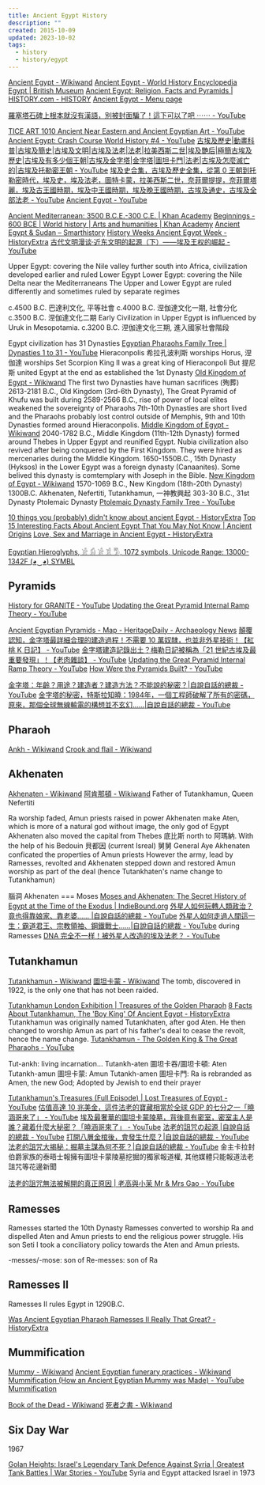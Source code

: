 ```yaml
---
title: Ancient Egypt History
description: ""
created: 2015-10-09
updated: 2023-10-02
tags:
  - history
  - history/egypt
---
```


[Ancient Egypt - Wikiwand](https://www.wikiwand.com/en/Ancient_Egypt)
[Ancient Egypt - World History Encyclopedia](https://www.worldhistory.org/egypt/)
[Egypt | British Museum](https://www.britishmuseum.org/collection/egypt)
[Ancient Egypt: Religion, Facts and Pyramids | HISTORY.com - HISTORY](https://www.history.com/topics/ancient-egypt)
[Ancient Egypt - Menu page](http://www.ancientegypt.co.uk/menu.html)

[羅塞塔石碑上根本就沒有漢語，別被封面騙了！這下可以了吧 ⋯⋯ - YouTube](https://www.youtube.com/watch?v=0auQjaEClvk)

[TICE ART 1010 Ancient Near Eastern and Ancient Egyptian Art - YouTube](https://www.youtube.com/watch?v=A_8yPgC9zQc)
[Ancient Egypt: Crash Course World History #4 - YouTube](https://www.youtube.com/watch?v=Z3Wvw6BivVI)
[古埃及歷史|動畫科普|古埃及簡史|古埃及文明|古埃及法老|法老|拉美西斯二世|埃及艷后|極簡古埃及歷史|古埃及有多少個王朝|古埃及金字塔|金字塔|圖坦卡門|法老|古埃及怎麼滅亡的|古埃及托勒密王朝 - YouTube](https://www.youtube.com/watch?v=V_7fN_rQPwA)
[埃及史合集，古埃及歷史全集，從第 0 王朝到托勒密時代，埃及史，埃及法老，圖特卡蒙，拉美西斯二世，奈菲爾提提，奈菲爾塔麗，埃及古王國時期，埃及中王國時期，埃及晚王國時期，古埃及通史，古埃及全部法老 - YouTube](https://www.youtube.com/watch?v=riF3QWYXMCM)
[Ancient Egypt - YouTube](https://www.youtube.com/playlist?list=PLxZAPogJjW_hMmgHQfARTmixxolQ9eg7g)

[Ancient Mediterranean: 3500 B.C.E.-300 C.E. | Khan Academy](https://www.khanacademy.org/humanities/ap-art-history/ancient-mediterranean-ap#ancient-egypt-ap)
[Beginnings - 600 BCE | World history | Arts and humanities | Khan Academy](https://www.khanacademy.org/humanities/world-history/world-history-beginnings#ancient-egypt-hittites)
[Ancient Egypt & Sudan – Smarthistory](https://smarthistory.org/ancient-mediterranean/ancient-egypt-landing/)
[History Weeks Ancient Egypt Week - HistoryExtra](https://www.historyextra.com/history-week/ancient-egypt-week/)
[古代文明漫谈·近东文明的起源（下）——埃及王权的崛起 - YouTube](https://www.youtube.com/watch?v=LQwRDc84DPI)

Upper Egypt: covering the Nile valley further south into Africa, civilization developed earlier and ruled Lower Egypt
Lower Egypt: covering the Nile Delta near the Mediterraneans
The Upper and Lower Egypt are ruled differently and sometimes ruled by separate regimes

c.4500 B.C. 巴達利文化, 平等社會
c.4000 B.C. 𣵀伽達文化一期, 社會分化
c.3500 B.C. 𣵀伽達文化二期
Early Civilization in Upper Egypt is influenced by Uruk in Mesopotamia.
c.3200 B.C. 𣵀伽達文化三期, 進入國家社會階段

Egypt civilization has 31 Dynasties
[Egyptian Pharaohs Family Tree | Dynasties 1 to 31 - YouTube](https://www.youtube.com/watch?v=Qsz61jH-pso)
Hieraconpolis 希拉孔波利斯 worships Horus, 𣵀伽達 worships Set
Scorpion King II was a great king of Hieraconpoli
But 提尼斯 united Egypt at the end as established the 1st Dynasty
[Old Kingdom of Egypt - Wikiwand](https://www.wikiwand.com/en/Old_Kingdom_of_Egypt)
The first two Dynasties have human sacrifices (殉葬)
2613-2181 B.C., Old Kingdom (3rd-6th Dynasty), The Great Pyramid of Khufu was built during 2589-2566 B.C., rise of power of local elites weakened the sovereignty of Pharaohs
7th-10th Dynasties are short lived and the Pharaohs probably lost control outside of Memphis, 9th and 10th Dynasties formed around Hieraconpolis.
[Middle Kingdom of Egypt - Wikiwand](https://www.wikiwand.com/en/Middle_Kingdom_of_Egypt)
2040-1782 B.C., Middle Kingdom (11th-12th Dynasty) formed around Thebes in Upper Egypt and reunified Egypt. Nubia civilization also revived after being conquered by the First Kingdom. They were hired as mercenaries during the Middle Kingdom.
1650-1550B.C., 15th Dynasty (Hyksos) in the Lower Egypt was a foreign dynasty (Canaanites). Some belived this dynasty is comtemplary with Joseph in the Bible.
[New Kingdom of Egypt - Wikiwand](https://www.wikiwand.com/en/New_Kingdom_of_Egypt)
1570-1069 B.C., New Kingdom (18th-20th Dynasty)
1300B.C. Akhenaten, Nefertiti, Tutankhamun, 一神教興起
303-30 B.C., 31st Dynasty Ptolemaic Dynasty
[Ptolemaic Dynasty Family Tree - YouTube](https://www.youtube.com/watch?v=81ejlpIJXvs)

[10 things you (probably) didn't know about ancient Egypt - HistoryExtra](https://www.historyextra.com/period/ancient-egypt/facts-ancient-egypt-mummification-cleopatra-pharaohs-tutankhamun-life-death/)
[Top 15 Interesting Facts About Ancient Egypt That You May Not Know | Ancient Origins](https://www.ancient-origins.net/history-ancient-traditions/interesting-facts-ancient-egypt-0013496)
[Love, Sex and Marriage in Ancient Egypt - HistoryExtra](https://www.historyextra.com/period/ancient-egypt/love-sex-and-marriage-in-ancient-egypt/)

[Egyptian Hieroglyphs, 𓀀 𓀁 𓀂 𓀃 𓀄, 1072 symbols, Unicode Range: 13000-1342F (◕‿◕) SYMBL](https://symbl.cc/en/unicode/blocks/egyptian-hieroglyphs/)

## Pyramids

[History for GRANITE - YouTube](https://www.youtube.com/@HistoryforGRANITE)
[Updating the Great Pyramid Internal Ramp Theory - YouTube](https://www.youtube.com/watch?v=_JlnMs616Z0)

[Ancient Egyptian Pyramids - Map - HeritageDaily - Archaeology News](https://www.heritagedaily.com/2020/04/ancient-egyptian-pyramids-map/118351)
[顛覆認知，金字塔最詳細合理的建造過程！不需要 10 萬奴隸，也並非外星技術！【紅桃 K 日記】 - YouTube](https://www.youtube.com/watch?v=XEQKxP_s1UE)
[金字塔建造記錄出土？梅勒日記被稱為「21 世紀古埃及最重要發現」！【老肉雜談】 - YouTube](https://www.youtube.com/watch?v=4EIGcUo2gZ8)
[Updating the Great Pyramid Internal Ramp Theory - YouTube](https://www.youtube.com/watch?v=_JlnMs616Z0)
[How Were the Pyramids Built? - YouTube](https://www.youtube.com/watch?v=lotbZQ55SgU)

[金字塔：年齡？用途？建造者？建造方法？不能說的秘密？|自說自話的總裁 - YouTube](https://www.youtube.com/watch?v=KfQrQv72I8U)
[金字塔的秘密，特斯拉知曉：1984年，一個工程師破解了所有的密碼，原來，那個全球無線輸電的構想並不玄幻……|自說自話的總裁 - YouTube](https://www.youtube.com/watch?v=DtiWP-Tpg3M)

## Pharaoh

[Ankh - Wikiwand](https://www.wikiwand.com/en/Ankh)
[Crook and flail - Wikiwand](https://www.wikiwand.com/en/Crook_and_flail)

## Akhenaten

[Akhenaten - Wikiwand](https://www.wikiwand.com/en/Akhenaten)
[阿肯那頓 - Wikiwand](https://www.wikiwand.com/zh/%E9%98%BF%E8%82%AF%E9%82%A3%E9%A1%BF)
Father of Tutankhamun, Queen Nefertiti

Ra worship faded, Amun priests raised in power
Akhenaten make Aten, which is more of a natural god without image, the only god of Egypt
Akhenaten also moved the capital from Thebes 底比斯 north to 阿瑪納. With the help of his Bedouin 貝都因 (current Isreal) 舅舅 General Aye Akhenaten conficated the properties of Amun priests
However the army, lead by Ramesses, revolted and Akhenaten stepped down and restored Amun worship as part of the deal (hence Tutankhaten's name change to Tutankhamun)

腦洞
Akhenaten === Moses
[Moses and Akhenaten: The Secret History of Egypt at the Time of the Exodus | IndieBound.org](https://www.indiebound.org/book/9781591430049?aff=simonsayscom)
[外星人如何玩轉人類政治？竟也得靠娘家、靠老婆…… |自說自話的總裁 - YouTube](https://www.youtube.com/watch?v=hvlZaueFqaI)
[外星人如何走過人間這一生：霸道君王、宗教領袖、鋼鐵戰士……|自說自話的總裁 - YouTube](https://www.youtube.com/watch?v=ElDc-OMJGGE) during Ramesses
[DNA 完全不一样！被外星人改造的埃及法老？ - YouTube](https://www.youtube.com/watch?v=5SoQd0o9BmI)

## Tutankhamun

[Tutankhamun - Wikiwand](https://www.wikiwand.com/en/Tutankhamun)
[圖坦卡蒙 - Wikiwand](https://www.wikiwand.com/zh/%E5%9B%BE%E5%9D%A6%E5%8D%A1%E8%92%99)
The tomb, discovered in 1922, is the only one that has not been raided.

[Tutankhamun London Exhibition | Treasures of the Golden Pharaoh](https://tutankhamun-london.com/)
[8 Facts About Tutankhamun, The 'Boy King' Of Ancient Egypt - HistoryExtra](https://www.historyextra.com/period/ancient-egypt/8-things-you-probably-didnt-know-about-tutankhamun/)
Tutankhamun was originally named Tutankhaten, after god Aten. He then changed to worship Amun as part of his father's deal to cease the revolt, hence the name change.
[Tutankhamun - The Golden King & The Great Pharaohs - YouTube](https://www.youtube.com/watch?v=BRIA_8oscIA)

Tut-ankh: living incarnation...
Tutankh-aten 圖坦卡吞/圖坦卡頓: Aten
Tutankh-amun 圖坦卡蒙: Amun
Tutankh-amen 圖坦卡門: Ra is rebranded as Amen, the new God; Adopted by Jewish to end their prayer

[Tutankhamun's Treasures (Full Episode) | Lost Treasures of Egypt - YouTube](https://www.youtube.com/watch?v=-obKX-mqjXQ)
[估值高達 10 兆美金，這件法老的寶藏相當於全球 GDP 的七分之一「曉涵哥來了」 - YouTube](https://www.youtube.com/watch?v=KOcT2uAKlU8)
[埃及最奢華的圖坦卡蒙陵墓，背後竟有密室，密室主人是誰？藏着什麼大秘密？「曉涵哥來了」 - YouTube](https://www.youtube.com/watch?v=7U7NBWDMWb4)
[法老的詛咒の起源 |自說自話的總裁 - YouTube](https://www.youtube.com/watch?v=1IHgSRGCs-Y)
[打開八層金棺後，會發生什麼？|自說自話的總裁 - YouTube](https://www.youtube.com/watch?v=H2wSzErjZoo)
[法老的詛咒大揭秘：掘墓主謀為何不死？|自說自話的總裁 - YouTube](https://www.youtube.com/watch?v=ZMhwLmaKFwQ) 金主卡拉封伯爵家族的泰晤士報擁有圖坦卡蒙陵墓挖掘的獨家報道權, 其他媒體只能報道法老詛咒等花邊新聞

[法老的詛咒無法被解開的真正原因 | 老高與小茉 Mr & Mrs Gao - YouTube](https://www.youtube.com/watch?v=q0Xm5dN2Xkg)

## Ramesses

Ramesses started the 10th Dynasty
Ramesses converted to worship Ra and dispelled Aten and Amun priests to end the religious power struggle.
His son Seti I took a conciliatory policy towards the Aten and Amun priests.

-messes/-mose: son of
Re-messes: son of Ra

## Ramesses II

Ramesses II rules Egypt in 1290B.C.

[Was Ancient Egyptian Pharaoh Ramesses II Really That Great? - HistoryExtra](https://www.historyextra.com/period/ancient-egypt/was-ramesses-ii-pharaoh-great-brilliant-why/)

## Mummification

[Mummy - Wikiwand](https://www.wikiwand.com/en/Mummy)
[Ancient Egyptian funerary practices - Wikiwand](https://www.wikiwand.com/en/Ancient_Egyptian_funerary_practices)
[Mummification (How an Ancient Egyptian Mummy was Made) - YouTube](https://www.youtube.com/watch?v=4FiM8S2_nSg)
[Mummification](http://www.ancientegypt.co.uk/mummies/home.html)

[Book of the Dead - Wikiwand](https://www.wikiwand.com/en/Book_of_the_Dead)
[死者之書 - Wikiwand](https://www.wikiwand.com/zh/%E6%AD%BB%E8%80%85%E4%B9%8B%E4%B9%A6)

## Six Day War

1967

[Golan Heights: Israel's Legendary Tank Defence Against Syria | Greatest Tank Battles | War Stories - YouTube](https://www.youtube.com/watch?v=Okhd_ijkI6k) Syria and Egypt attacked Israel in 1973
